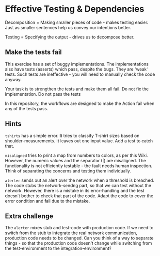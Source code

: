 # Effective Testing & Dependencies

Decomposition = Making smaller pieces of code - makes testing easier. Just as smaller sentences help us convey our intentions better.

Testing = Specifying the output - drives us to decompose better.

## Make the tests fail

This exercise has a set of buggy implementations. The implementations also have tests (asserts) which pass, despite the bugs. They are 'weak' tests. Such tests are ineffective - you will need to manually check the code anyway.

Your task is to strengthen the tests and make them all fail. Do not fix the implementation. Do not pass the tests

In this repository, the workflows are designed to make the Action fail when any of the tests pass.

## Hints

`tshirts` has a simple error. It tries to classify T-shirt sizes based on shoulder-measurements. It leaves out one input value. Add a test to catch that.

`misaligned` tries to print a map from numbers to colors, as per this Wiki. However, the numeric values and the separator (|) are misaligned. The functionality is not efficiently testable - the fault needs human inspection. Think of separating the concerns and testing them individually.

`alerter` sends out an alert over the network when a threshold is breached. The code stubs the network-sendng part, so that we can test without the network. However, there is a mistake in its error-handling and the test doesn't bother to check that part of the code. Adapt the code to cover the error condition and fail due to the mistake.

## Extra challenge

The `alerter` mixes stub and test-code with production code. If we need to switch from the stub to integrate the real network communication, production code needs to be changed. Can you think of a way to separate things - so that the production code doesn't change while switching from the test-environment to the integration-environment?
